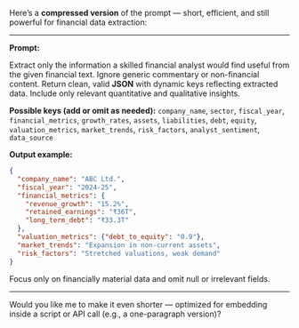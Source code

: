 Here’s a **compressed version** of the prompt — short, efficient, and still powerful for financial data extraction:

---

**Prompt:**

Extract only the information a skilled financial analyst would find useful from the given financial text.
Ignore generic commentary or non-financial content.
Return clean, valid **JSON** with dynamic keys reflecting extracted data.
Include only relevant quantitative and qualitative insights.

**Possible keys (add or omit as needed):**
`company_name`, `sector`, `fiscal_year`, `financial_metrics`, `growth_rates`, `assets`, `liabilities`, `debt`, `equity`, `valuation_metrics`, `market_trends`, `risk_factors`, `analyst_sentiment`, `data_source`

**Output example:**

```json
{
  "company_name": "ABC Ltd.",
  "fiscal_year": "2024-25",
  "financial_metrics": {
    "revenue_growth": "15.2%",
    "retained_earnings": "₹36T",
    "long_term_debt": "₹33.3T"
  },
  "valuation_metrics": {"debt_to_equity": "0.9"},
  "market_trends": "Expansion in non-current assets",
  "risk_factors": "Stretched valuations, weak demand"
}
```

Focus only on financially material data and omit null or irrelevant fields.

---

Would you like me to make it even shorter — optimized for embedding inside a script or API call (e.g., a one-paragraph version)?
